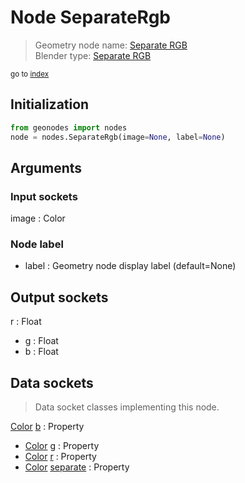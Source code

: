 
# Node SeparateRgb

> Geometry node name: [Separate RGB](https://docs.blender.org/manual/en/latest/modeling/geometry_nodes/material/separate_rgb.html)<br>
  Blender type: [Separate RGB](https://docs.blender.org/api/current/bpy.types.ShaderNodeSeparateRGB.html)
  
<sub>go to [index](/docs/index.md)</sub>

## Initialization

```python
from geonodes import nodes
node = nodes.SeparateRgb(image=None, label=None)
```



## Arguments


### Input sockets

image : Color

### Node label

- label : Geometry node display label (default=None)

## Output sockets

r : Float
- g : Float
- b : Float

## Data sockets

> Data socket classes implementing this node.
  
[Color](/docs/sockets/Color.md) [b](/docs/sockets/Color.md#b) : Property
- [Color](/docs/sockets/Color.md) [g](/docs/sockets/Color.md#g) : Property
- [Color](/docs/sockets/Color.md) [r](/docs/sockets/Color.md#r) : Property
- [Color](/docs/sockets/Color.md) [separate](/docs/sockets/Color.md#separate) : Property
  
